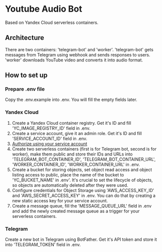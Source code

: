 # Youtube Audio Bot

Based on Yandex Cloud serverless containers.

## Architecture

There are two containers: 'telegram-bot' and 'worker'. 'telegram-bot' gets messages from Telegram using webhook and sends responses to users. 'worker' downloads YouTube video and converts it into audio format.

## How to set up

### Prepare .env file

Copy the .env.example into .env. You will fill the empty fields later.

### Yandex Cloud

1. Create a Yandex Cloud container registry. Get it's ID and fill 'YC_IMAGE_REGISTRY_ID' field in .env. 
2. Create a service account, give it an admin role. Get it's ID and fill 'SERVICE_ACCOUNT_ID' field in .env.
3. [Authorize using your service account](https://cloud.yandex.ru/docs/container-registry/operations/authentication)
4. Create two serverless containers (first is for Telegram bot, second is for worker), make them public and store their IDs and URLs into 'TELEGRAM_BOT_CONTAINER_ID', 'TELEGRAM_BOT_CONTAINER_URL', 'WORKER_CONTAINER_ID', 'WORKER_CONTAINER_URL' in .env.
5. Create a bucket for storing objects, set object read access and object listing access to public, place the name of the bucket to 'YC_BUCKET_NAME' in .env'. It's crucial to set the lifecycle of objects, so objects are automatically deleted after they were used.
6. Configure credentials for Object Storage using 'AWS_ACCESS_KEY_ID' and 'AWS_SECRET_ACCESS_KEY' in .env. You can do that by creating a new static access key for your service account.
7. Create a message queue, fill the 'MESSAGE_QUEUE_URL' field in .env and add the newly created message queue as a trigger for your serverless containers.

### Telegram

Create a new bot in Telegram using BotFather. Get it's API token and store it into 'TELEGRAM_TOKEN' field in .env. 

